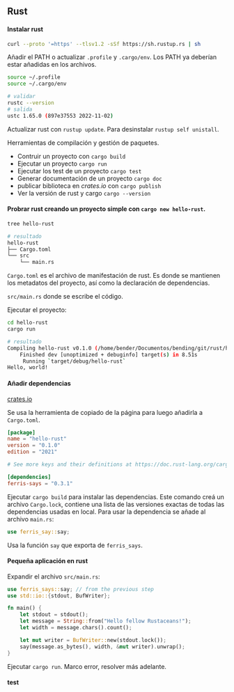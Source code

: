 ## Rust

#### Instalar rust
```bash
curl --proto '=https' --tlsv1.2 -sSf https://sh.rustup.rs | sh
```
Añadir el PATH o actualizar `.profile` y `.cargo/env`. Los PATH ya deberían estar añadidas en los archivos.
```bash
source ~/.profile
source ~/.cargo/env

# validar
rustc --version
# salida
ustc 1.65.0 (897e37553 2022-11-02)
```
Actualizar rust con `rustup update`. Para desinstalar `rustup self unistall`.

Herramientas de compilación y gestión de paquetes.
- Contruir un proyecto con `cargo build`
- Ejecutar un proyecto `cargo run`
- Ejecutar los test de un proyecto `cargo test`
- Generar documentación de un proyecto `cargo doc`
- publicar biblioteca en _crates.io_ con `cargo publish`
- Ver la versión de rust y cargo `cargo --version`

#### Probrar rust creando un proyecto simple con `cargo new hello-rust`.
```bash
tree hello-rust

# resultado
hello-rust
├── Cargo.toml
└── src
    └── main.rs
```
`Cargo.toml` es el archivo de manifestación de rust. Es donde se mantienen los metadatos del proyecto, así como la declaración de dependencias.

`src/main.rs` donde se escribe el código.

Ejecutar el proyecto:
```bash
cd hello-rust
cargo run

# resultado
Compiling hello-rust v0.1.0 (/home/bender/Documentos/bending/git/rust/hello-rust)
    Finished dev [unoptimized + debuginfo] target(s) in 8.51s
     Running `target/debug/hello-rust`
Hello, world!
```

#### Añadir dependencias
[crates.io](https://crates.io/)

Se usa la herramienta de copiado de la página para luego añadirla a `Cargo.toml`.
```toml
[package]
name = "hello-rust"
version = "0.1.0"
edition = "2021"

# See more keys and their definitions at https://doc.rust-lang.org/cargo/reference/         manifest.html

[dependencies]
ferris-says = "0.3.1"
```
Ejecutar `cargo build` para instalar las dependencias. Este comando creá un archivo `Cargo.lock`, contiene una lista de las versiones exactas de todas las dependencias usadas en local. Para usar la dependencia se añade al archivo `main.rs`: 
```rs
use ferris_say::say;
```
Usa la función `say` que exporta de `ferris_says`.

#### Pequeña aplicación en rust
Expandir el archivo `src/main.rs`:
```rs
use ferris_says::say; // from the previous step
use std::io::{stdout, BufWriter};

fn main() {
    let stdout = stdout();
    let message = String::from("Hello fellow Rustaceans!");
    let width = message.chars().count();

    let mut writer = BufWriter::new(stdout.lock());
    say(message.as_bytes(), width, &mut writer).unwrap();
}
```
Ejecutar `cargo run`. Marco error, resolver más adelante.

#### test
